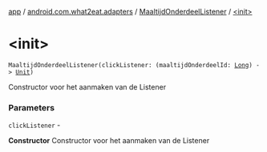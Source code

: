 [app](../../index.md) / [android.com.what2eat.adapters](../index.md) / [MaaltijdOnderdeelListener](index.md) / [&lt;init&gt;](./-init-.md)

# &lt;init&gt;

`MaaltijdOnderdeelListener(clickListener: (maaltijdOnderdeelId: `[`Long`](https://kotlinlang.org/api/latest/jvm/stdlib/kotlin/-long/index.html)`) -> `[`Unit`](https://kotlinlang.org/api/latest/jvm/stdlib/kotlin/-unit/index.html)`)`

Constructor voor het aanmaken van de Listener

### Parameters

`clickListener` -

**Constructor**
Constructor voor het aanmaken van de Listener


